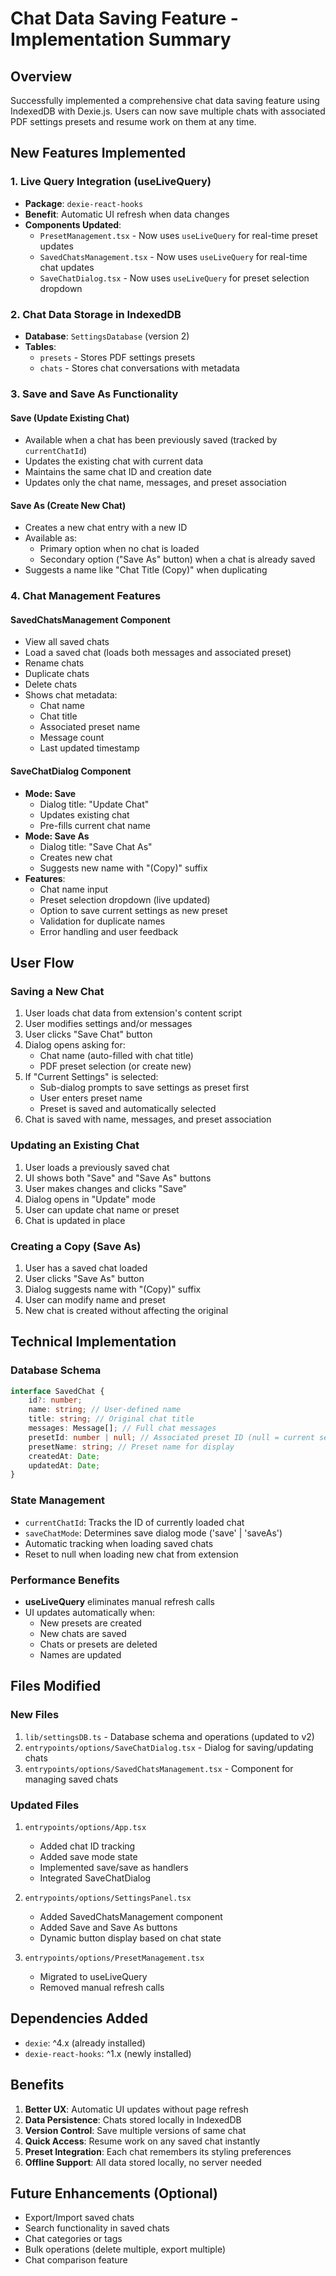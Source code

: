 # Chat Data Saving Feature - Implementation Summary

## Overview

Successfully implemented a comprehensive chat data saving feature using IndexedDB with Dexie.js. Users can now save multiple chats with associated PDF settings presets and resume work on them at any time.

## New Features Implemented

### 1. Live Query Integration (useLiveQuery)

-   **Package**: `dexie-react-hooks`
-   **Benefit**: Automatic UI refresh when data changes
-   **Components Updated**:
    -   `PresetManagement.tsx` - Now uses `useLiveQuery` for real-time preset updates
    -   `SavedChatsManagement.tsx` - Now uses `useLiveQuery` for real-time chat updates
    -   `SaveChatDialog.tsx` - Now uses `useLiveQuery` for preset selection dropdown

### 2. Chat Data Storage in IndexedDB

-   **Database**: `SettingsDatabase` (version 2)
-   **Tables**:
    -   `presets` - Stores PDF settings presets
    -   `chats` - Stores chat conversations with metadata

### 3. Save and Save As Functionality

#### Save (Update Existing Chat)

-   Available when a chat has been previously saved (tracked by `currentChatId`)
-   Updates the existing chat with current data
-   Maintains the same chat ID and creation date
-   Updates only the chat name, messages, and preset association

#### Save As (Create New Chat)

-   Creates a new chat entry with a new ID
-   Available as:
    -   Primary option when no chat is loaded
    -   Secondary option ("Save As" button) when a chat is already saved
-   Suggests a name like "Chat Title (Copy)" when duplicating

### 4. Chat Management Features

#### SavedChatsManagement Component

-   View all saved chats
-   Load a saved chat (loads both messages and associated preset)
-   Rename chats
-   Duplicate chats
-   Delete chats
-   Shows chat metadata:
    -   Chat name
    -   Chat title
    -   Associated preset name
    -   Message count
    -   Last updated timestamp

#### SaveChatDialog Component

-   **Mode: Save**
    -   Dialog title: "Update Chat"
    -   Updates existing chat
    -   Pre-fills current chat name
-   **Mode: Save As**
    -   Dialog title: "Save Chat As"
    -   Creates new chat
    -   Suggests new name with "(Copy)" suffix
-   **Features**:
    -   Chat name input
    -   Preset selection dropdown (live updated)
    -   Option to save current settings as new preset
    -   Validation for duplicate names
    -   Error handling and user feedback

## User Flow

### Saving a New Chat

1. User loads chat data from extension's content script
2. User modifies settings and/or messages
3. User clicks "Save Chat" button
4. Dialog opens asking for:
    - Chat name (auto-filled with chat title)
    - PDF preset selection (or create new)
5. If "Current Settings" is selected:
    - Sub-dialog prompts to save settings as preset first
    - User enters preset name
    - Preset is saved and automatically selected
6. Chat is saved with name, messages, and preset association

### Updating an Existing Chat

1. User loads a previously saved chat
2. UI shows both "Save" and "Save As" buttons
3. User makes changes and clicks "Save"
4. Dialog opens in "Update" mode
5. User can update chat name or preset
6. Chat is updated in place

### Creating a Copy (Save As)

1. User has a saved chat loaded
2. User clicks "Save As" button
3. Dialog suggests name with "(Copy)" suffix
4. User can modify name and preset
5. New chat is created without affecting the original

## Technical Implementation

### Database Schema

```typescript
interface SavedChat {
    id?: number;
    name: string; // User-defined name
    title: string; // Original chat title
    messages: Message[]; // Full chat messages
    presetId: number | null; // Associated preset ID (null = current settings)
    presetName: string; // Preset name for display
    createdAt: Date;
    updatedAt: Date;
}
```

### State Management

-   `currentChatId`: Tracks the ID of currently loaded chat
-   `saveChatMode`: Determines save dialog mode ('save' | 'saveAs')
-   Automatic tracking when loading saved chats
-   Reset to null when loading new chat from extension

### Performance Benefits

-   **useLiveQuery** eliminates manual refresh calls
-   UI updates automatically when:
    -   New presets are created
    -   New chats are saved
    -   Chats or presets are deleted
    -   Names are updated

## Files Modified

### New Files

1. `lib/settingsDB.ts` - Database schema and operations (updated to v2)
2. `entrypoints/options/SaveChatDialog.tsx` - Dialog for saving/updating chats
3. `entrypoints/options/SavedChatsManagement.tsx` - Component for managing saved chats

### Updated Files

1. `entrypoints/options/App.tsx`

    - Added chat ID tracking
    - Added save mode state
    - Implemented save/save as handlers
    - Integrated SaveChatDialog

2. `entrypoints/options/SettingsPanel.tsx`

    - Added SavedChatsManagement component
    - Added Save and Save As buttons
    - Dynamic button display based on chat state

3. `entrypoints/options/PresetManagement.tsx`
    - Migrated to useLiveQuery
    - Removed manual refresh calls

## Dependencies Added

-   `dexie`: ^4.x (already installed)
-   `dexie-react-hooks`: ^1.x (newly installed)

## Benefits

1. **Better UX**: Automatic UI updates without page refresh
2. **Data Persistence**: Chats stored locally in IndexedDB
3. **Version Control**: Save multiple versions of same chat
4. **Quick Access**: Resume work on any saved chat instantly
5. **Preset Integration**: Each chat remembers its styling preferences
6. **Offline Support**: All data stored locally, no server needed

## Future Enhancements (Optional)

-   Export/Import saved chats
-   Search functionality in saved chats
-   Chat categories or tags
-   Bulk operations (delete multiple, export multiple)
-   Chat comparison feature

